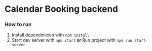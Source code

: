 # Calendar Booking backend

### How to run

1.  Install dependencies with `npm install`
1.  Start dev server with `npm start` **or** Run project with `npm run start-server`

